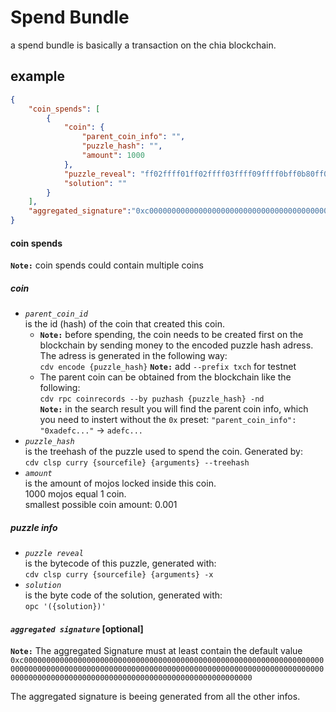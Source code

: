 # Spend Bundle
a spend bundle is basically a transaction on the chia blockchain.

## example
```json
{
    "coin_spends": [
        {
            "coin": {
                "parent_coin_info": "",
                "puzzle_hash": "",
                "amount": 1000
            },
            "puzzle_reveal": "ff02ffff01ff02ffff03ffff09ffff0bff0b80ff0580ffff01ff04ffff04ff02ffff04ff17ffff04ff2fff80808080ff8080ffff01ff08ffff018c4261642070617373776f72648080ff0180ffff04ffff0133ff018080",
            "solution": ""
        }
    ],
    "aggregated_signature":"0xc00000000000000000000000000000000000000000000000000000000000000000000000000000000000000000000000000000000000000000000000000000000000000000000000000000000000000000000000000000000000000000000000"
}
```
#### coin spends
**`Note:`** coin spends could contain multiple coins
##### coin
- *`parent_coin_id`*  
    is the id (hash) of the coin that created this coin.  
    - **`Note:`** before spending, the coin needs to be created first on the blockchain by sending money to the encoded puzzle hash adress. The adress is generated in  the following way:  
    `cdv encode {puzzle_hash}` **`Note:`** add `--prefix txch` for testnet  
    - The parent coin can be obtained from the blockchain like the following:  
    `cdv rpc coinrecords --by puzhash {puzzle_hash} -nd`  
    **`Note:`** in the search result you will find the parent coin info, which you need to instert without the `0x` preset:
    `"parent_coin_info": "0xadefc..."` -> `adefc...`
- *`puzzle_hash`*   
    is the treehash of the puzzle used to spend the coin. Generated by:  
    `cdv clsp curry {sourcefile} {arguments} --treehash`
- *`amount`*  
    is the amount of mojos locked inside this coin.  
    1000 mojos equal 1 coin.  
    smallest possible coin amount: 0.001

##### puzzle info
- *`puzzle reveal`*  
    is the bytecode of this puzzle, generated with:  
    `cdv clsp curry {sourcefile} {arguments} -x`
- *`solution`*  
    is the byte code of the solution, generated with:  
    `opc '({solution})'`

#### *`aggregated signature`* [optional]
**`Note:`** The aggregated Signature must at least contain the default value `0xc00000000000000000000000000000000000000000000000000000000000000000000000000000000000000000000000000000000000000000000000000000000000000000000000000000000000000000000000000000000000000000000000`  

The aggregated signature is beeing generated from all the other infos.